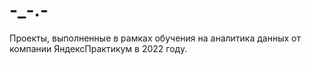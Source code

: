 # -_-.-
Проекты, выполненные в рамках обучения на аналитика данных от компании ЯндексПрактикум в 2022 году.
